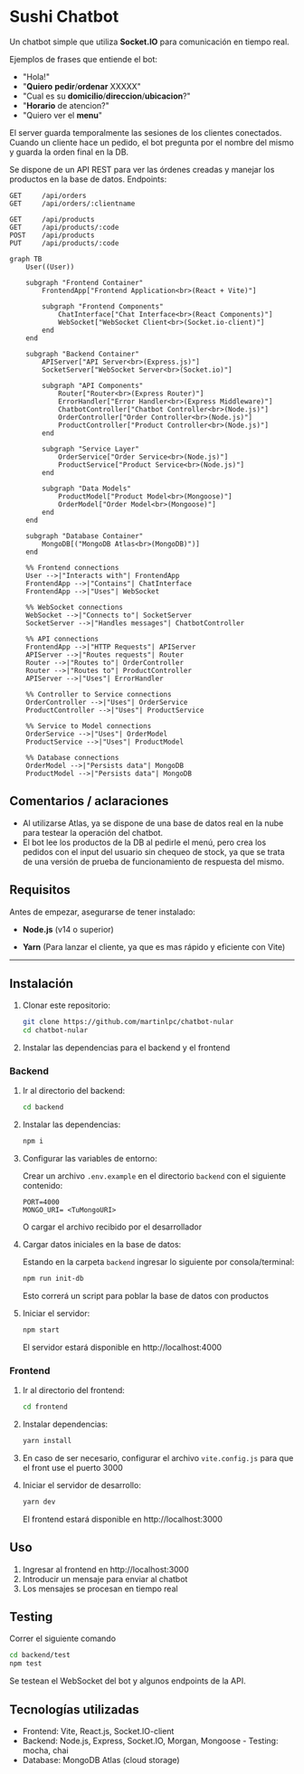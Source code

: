 # Sushi Chatbot

Un chatbot simple que utiliza **Socket.IO** para comunicación en tiempo real.

Ejemplos de frases que entiende el bot:

-   "Hola!"
-   "**Quiero** **pedir**/**ordenar** XXXXX"
-   "Cual es su **domicilio**/**direccion**/**ubicacion**?"
-   "**Horario** de atencion?"
-   "Quiero ver el **menu**"

El server guarda temporalmente las sesiones de los clientes conectados.
Cuando un cliente hace un pedido, el bot pregunta por el nombre del mismo y guarda la orden final en la DB.

Se dispone de un API REST para ver las órdenes creadas y manejar los productos en la base de datos.
Endpoints:

```
GET     /api/orders
GET     /api/orders/:clientname

GET     /api/products
GET     /api/products/:code
POST    /api/products
PUT     /api/products/:code
```

```mermaid
graph TB
    User((User))

    subgraph "Frontend Container"
        FrontendApp["Frontend Application<br>(React + Vite)"]

        subgraph "Frontend Components"
            ChatInterface["Chat Interface<br>(React Components)"]
            WebSocket["WebSocket Client<br>(Socket.io-client)"]
        end
    end

    subgraph "Backend Container"
        APIServer["API Server<br>(Express.js)"]
        SocketServer["WebSocket Server<br>(Socket.io)"]

        subgraph "API Components"
            Router["Router<br>(Express Router)"]
            ErrorHandler["Error Handler<br>(Express Middleware)"]
            ChatbotController["Chatbot Controller<br>(Node.js)"]
            OrderController["Order Controller<br>(Node.js)"]
            ProductController["Product Controller<br>(Node.js)"]
        end

        subgraph "Service Layer"
            OrderService["Order Service<br>(Node.js)"]
            ProductService["Product Service<br>(Node.js)"]
        end

        subgraph "Data Models"
            ProductModel["Product Model<br>(Mongoose)"]
            OrderModel["Order Model<br>(Mongoose)"]
        end
    end

    subgraph "Database Container"
        MongoDB[("MongoDB Atlas<br>(MongoDB)")]
    end

    %% Frontend connections
    User -->|"Interacts with"| FrontendApp
    FrontendApp -->|"Contains"| ChatInterface
    FrontendApp -->|"Uses"| WebSocket

    %% WebSocket connections
    WebSocket -->|"Connects to"| SocketServer
    SocketServer -->|"Handles messages"| ChatbotController

    %% API connections
    FrontendApp -->|"HTTP Requests"| APIServer
    APIServer -->|"Routes requests"| Router
    Router -->|"Routes to"| OrderController
    Router -->|"Routes to"| ProductController
    APIServer -->|"Uses"| ErrorHandler

    %% Controller to Service connections
    OrderController -->|"Uses"| OrderService
    ProductController -->|"Uses"| ProductService

    %% Service to Model connections
    OrderService -->|"Uses"| OrderModel
    ProductService -->|"Uses"| ProductModel

    %% Database connections
    OrderModel -->|"Persists data"| MongoDB
    ProductModel -->|"Persists data"| MongoDB
```

## Comentarios / aclaraciones

-   Al utilizarse Atlas, ya se dispone de una base de datos real en la nube para testear la operación del chatbot.
-   El bot lee los productos de la DB al pedirle el menú, pero crea los pedidos con el input del usuario sin chequeo de stock, ya que se trata de una versión de prueba de funcionamiento de respuesta del mismo.

## Requisitos

Antes de empezar, asegurarse de tener instalado:

-   **Node.js** (v14 o superior)

-   **Yarn** (Para lanzar el cliente, ya que es mas rápido y eficiente con Vite)

---

## Instalación

1. Clonar este repositorio:

    ```bash
    git clone https://github.com/martinlpc/chatbot-nular
    cd chatbot-nular
    ```

2. Instalar las dependencias para el backend y el frontend

### Backend

1. Ir al directorio del backend:

    ```bash
    cd backend
    ```

2. Instalar las dependencias:

    ```bash
    npm i
    ```

3. Configurar las variables de entorno:

    Crear un archivo `.env.example` en el directorio `backend` con el siguiente contenido:

    ```
    PORT=4000
    MONGO_URI= <TuMongoURI>
    ```

    O cargar el archivo recibido por el desarrollador

4. Cargar datos iniciales en la base de datos:

    Estando en la carpeta `backend` ingresar lo siguiente por consola/terminal:

    ```bash
    npm run init-db
    ```

    Esto correrá un script para poblar la base de datos con productos

5. Iniciar el servidor:

    ```bash
    npm start
    ```

    El servidor estará disponible en http://localhost:4000

### Frontend

1. Ir al directorio del frontend:
    ```bash
    cd frontend
    ```
2. Instalar dependencias:
    ```bash
    yarn install
    ```
3. En caso de ser necesario, configurar el archivo `vite.config.js` para que el front use el puerto 3000

4. Iniciar el servidor de desarrollo:
    ```bash
    yarn dev
    ```
    El frontend estará disponible en http://localhost:3000

## Uso

1. Ingresar al frontend en http://localhost:3000
2. Introducir un mensaje para enviar al chatbot
3. Los mensajes se procesan en tiempo real

## Testing

Correr el siguiente comando

```bash
cd backend/test
npm test
```

Se testean el WebSocket del bot y algunos endpoints de la API.

## Tecnologías utilizadas

-   Frontend: Vite, React.js, Socket.IO-client
-   Backend: Node.js, Express, Socket.IO, Morgan, Mongoose - Testing: mocha, chai
-   Database: MongoDB Atlas (cloud storage)
